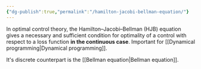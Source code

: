 ```yaml
---
{"dg-publish":true,"permalink":"/hamilton-jacobi-bellman-equation/"}
---
```


In optimal control theory, the Hamilton–Jacobi–Bellman (HJB) equation gives a necessary and sufficient condition for optimality of a control with respect to a loss function **in the continuous case**. Important for [[Dynamical programming\|Dynamical programming]].

It's discrete counterpart is the [[Bellman equation\|Bellman equation]].